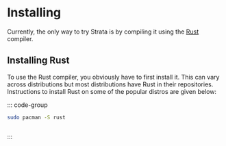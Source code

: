 # Installing
Currently, the only way to try Strata is by compiling it using the [Rust](https://rust-lang.org) compiler.

## Installing Rust
To use the Rust compiler, you obviously have to first install it. This can vary across distributions but most distributions have Rust in their repositories. Instructions to install Rust on some of the popular distros are given below:

::: code-group

```bash [Arch Linux]
sudo pacman -S rust
```

```bash [Fedora]
```
:::